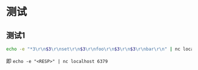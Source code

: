 # 测试

## 测试1

```bash
echo -e "*3\r\n$3\r\nset\r\n$3\r\nfoo\r\n$3\r\n$3\r\nbar\r\n" | nc localhost 6379
```

即 `echo -e "<RESP>" | nc localhost 6379`
